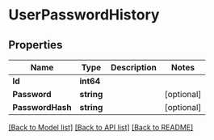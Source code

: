 # UserPasswordHistory

## Properties

Name | Type | Description | Notes
------------ | ------------- | ------------- | -------------
**Id** | **int64** |  | 
**Password** | **string** |  | [optional] 
**PasswordHash** | **string** |  | [optional] 

[[Back to Model list]](../README.md#documentation-for-models) [[Back to API list]](../README.md#documentation-for-api-endpoints) [[Back to README]](../README.md)


